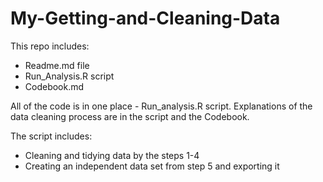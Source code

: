 # My-Getting-and-Cleaning-Data

This repo includes:
* Readme.md file
* Run_Analysis.R script
* Codebook.md

All of the code is in one place - Run_analysis.R script. Explanations of the data cleaning process are in the script and the Codebook.

The script includes:
* Cleaning and tidying data by the steps 1-4
* Creating an independent data set from step 5 and exporting it
